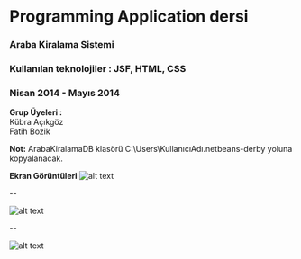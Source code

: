 # Programming Application dersi
### Araba Kiralama Sistemi
### Kullanılan teknolojiler : JSF, HTML, CSS 
### Nisan 2014 - Mayıs 2014

**Grup Üyeleri :** <br/>
Kübra Açıkgöz <br/>
Fatih Bozik

  
  **Not:** ArabaKiralamaDB klasörü C:\Users\KullanıcıAdı\.netbeans-derby yoluna kopyalanacak.
  

**Ekran Görüntüleri**
![alt text](https://fatihbozik.files.wordpress.com/2015/02/resim19.png)

--

![alt text](https://fatihbozik.files.wordpress.com/2015/02/resim20.png)

--

![alt text](https://fatihbozik.files.wordpress.com/2015/02/resim21.png)





